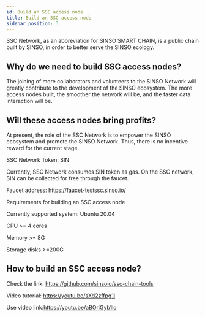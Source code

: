```yaml
---
id: Build an SSC access node
title: Build an SSC access node
sidebar_position: 3
---
```


SSC Network, as an abbreviation for SINSO SMART CHAIN, is a public chain built by SINSO, in order to better serve the SINSO ecology.

## Why do we need to build SSC access nodes?

The joining of more collaborators and volunteers to the SINSO Network will greatly contribute to the development of the SINSO ecosystem. The more access nodes built, the smoother the network will be, and the faster data interaction will be.

## Will these access nodes bring profits?

At present, the role of the SSC Network is to empower the SINSO ecosystem and promote the SINSO Network. Thus, there is no incentive reward for the current stage.

SSC Network Token: SIN

Currently, SSC Network consumes SIN token as gas. On the SSC network, SIN can be collected for free through the faucet.

Faucet address: https://faucet-testssc.sinso.io/

Requirements for building an SSC access node

Currently supported system: Ubuntu 20.04

CPU >= 4 cores

Memory >= 8G

Storage disks >=200G

## How to build an SSC access node?

Check the link: https://github.com/sinsoio/ssc-chain-tools

Video tutorial: https://youtu.be/sXd2zffpg1I

Use video link:https://youtu.be/aBOriGyb1lo
